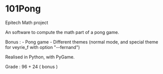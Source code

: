 # 101Pong
Epitech Math project

An software to compute the math part of a pong game.

Bonus : - Pong game
        - Different themes (normal mode, and special theme for veyrie_f with option "--fernand")

Realised in Python, with PyGame.

Grade : 96 + 24 ( bonus )
